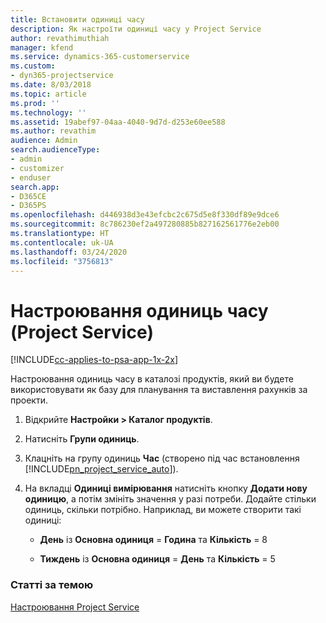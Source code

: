 ```yaml
---
title: Встановити одиниці часу
description: Як настроїти одиниці часу у Project Service
author: revathimuthiah
manager: kfend
ms.service: dynamics-365-customerservice
ms.custom:
- dyn365-projectservice
ms.date: 8/03/2018
ms.topic: article
ms.prod: ''
ms.technology: ''
ms.assetid: 19abef97-04aa-4040-9d7d-d253e60ee588
ms.author: revathim
audience: Admin
search.audienceType:
- admin
- customizer
- enduser
search.app:
- D365CE
- D365PS
ms.openlocfilehash: d446938d3e43efcbc2c675d5e8f330df89e9dce6
ms.sourcegitcommit: 8c786230ef2a497280885b827162561776e2eb00
ms.translationtype: HT
ms.contentlocale: uk-UA
ms.lasthandoff: 03/24/2020
ms.locfileid: "3756813"
---
```

# <a name="set-up-time-units-project-service"></a>Настроювання одиниць часу (Project Service)

[!INCLUDE[cc-applies-to-psa-app-1x-2x](../includes/cc-applies-to-psa-app-1x-2x.md)]

Настроювання одиниць часу в каталозі продуктів, який ви будете використовувати як базу для планування та виставлення рахунків за проекти.  
  
1. Відкрийте **Настройки > Каталог продуктів**.  
  
2. Натисніть **Групи одиниць**.  
  
3. Клацніть на групу одиниць **Час** (створено під час встановлення [!INCLUDE[pn_project_service_auto](../includes/pn-project-service-auto.md)]).  
  
4. На вкладці **Одиниці вимірювання** натисніть кнопку **Додати нову одиницю**, а потім змініть значення у разі потреби. Додайте стільки одиниць, скільки потрібно. Наприклад, ви можете створити такі одиниці:  
  
   - **День** із **Основна одиниця** = **Година** та **Кількість** = 8  
  
   - **Тиждень** із **Основна одиниця** = **День** та **Кількість** = 5  
  
### <a name="see-also"></a>Статті за темою  
 [Настроювання Project Service](../project-service/configure.md)
